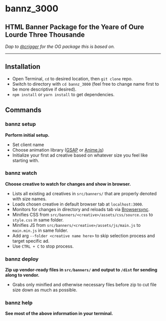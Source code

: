 # bannz_3000

## HTML Banner Package for the Yeare of Oure Lourde Three Thousande

_Dap to [@crigger](https://github.com/crigger) for the OG package this is based on._

---

## Installation

- Open Terminal, `cd` to desired location, then `git clone` repo.
- Switch to directory with `cd bannz_3000` (feel free to change name first to be more descriptive if desired).
- `npm install` or `yarn install` to get dependencies.

## Commands

### bannz setup

**Perform initial setup.**

- Set client name
- Choose animation library ([GSAP](https://greensock.com/docs/v3) or [Anime.js](https://animejs.com/documentation/))
- Initialize your first ad creative based on whatever size you feel like starting with.

### bannz watch

**Choose creative to watch for changes and show in browser.**

- Lists all existing ad creatives in `src/banners/` that are properly denoted with size names.
- Loads chosen creative in default browser tab at `localhost:3000`.
- Monitors for changes in directory and reloads tab via [Browsersync](https://browsersync.io/).
- Minifies CSS from `src/banners/<creative>/assets/css/source.css` to `style.css` in same folder.
- Minifies JS from `src/banners/<creative>/assets/js/main.js` to `main.min.js` in same folder.
- Add arg `--folder <creative name here>` to skip selection process and target specific ad.
- Use `CTRL + C` to stop process.

### bannz deploy

**Zip up vendor-ready files in `src/banners/` and output to `/dist` for sending along to vendor.**

- Grabs only minified and otherwise necessary files before zip to cut file size down as much as possible.

### bannz help

**See most of the above information in your terminal.**
